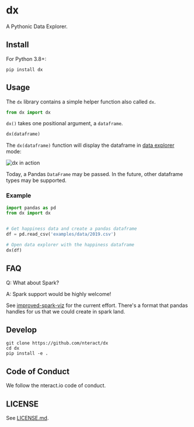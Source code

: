 # dx

A Pythonic Data Explorer.

## Install

For Python 3.8+:

```
pip install dx
```

## Usage

The `dx` library contains a simple helper function also called `dx`.

```python
from dx import dx
```

`dx()` takes one positional argument, a `dataframe`.

```python
dx(dataframe)
```

The `dx(dataframe)` function will display the dataframe in
[data explorer](https://github.com/nteract/data-explorer) mode:

![dx in action](https://user-images.githubusercontent.com/836375/44104304-651a2560-9fa3-11e8-9852-76db43270188.png)

Today, a Pandas `DataFrame` may be passed. In the future, other dataframe types
may be supported.

### Example

```python
import pandas as pd
from dx import dx


# Get happiness data and create a pandas dataframe
df = pd.read_csv('examples/data/2019.csv')

# Open data explorer with the happiness dataframe
dx(df)
```

## FAQ

Q: What about Spark?

A: Spark support would be highly welcome!

See [improved-spark-viz](https://github.com/nteract/improved-spark-viz) for
the current effort. There's a format that pandas handles for us that we could
create in spark land.

## Develop

```
git clone https://github.com/nteract/dx
cd dx
pip install -e .
```

## Code of Conduct

We follow the nteract.io code of conduct.

## LICENSE

See [LICENSE.md](LICENSE.md).
